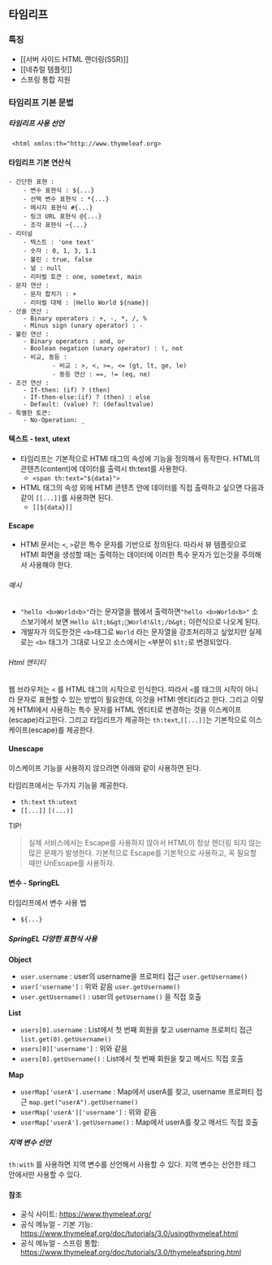 ## 타임리프 

### 특징
- [[서버 사이드 HTML 랜더링(SSR)]]
- [[네츄럴 템플릿]]
- 스프링 통합 지원 

### 타임리프 기본 문법
##### 타임리프 사용 선언
` <html xmlns:th="http://www.thymeleaf.org>`

#### 타임리프 기본 연산식
``` 
- 간단한 표현 : 
	- 변수 표현식 : ${...}
	- 선택 변수 표현식 : *{...}
	- 메시지 표현식 #{...}
	- 링크 URL 표현식 @{...}
	- 조각 표현식 ~{...}
- 리터널
	- 텍스트 : 'one text'
	- 숫자 : 0, 1, 3, 1.1
	- 불린 : true, false
	- 널 : null
	- 리터럴 토큰 : one, sometext, main
- 문자 연산 : 
	- 문자 합치기 : +
	- 리터럴 대체 : |Hello World ${name}|
- 산술 연산 :
	- Binary operators : +, -, *, /, %
	- Minus sign (unary operator) : -
- 불린 연산 : 
	- Binary operators : and, or
	- Boolean negation (unary operator) : !, not
	- 비교, 동등 :
			- 비교 : >, <, >=, <= (gt, lt, ge, le)
			- 동등 연산 : ==, != (eq, ne)
- 조건 연산 : 
	- If-then: (if) ? (then)
	- If-then-else:(if) ? (then) : else
	- Default: (value) ?: (defaultvalue)
- 특별한 토큰:
	- No-Operation: _
```

#### 텍스트 - text, utext
- 타임리프는 기본적으로 HTMl 태그의 속성에 기능을 정의해서 동작한다. HTML의 콘텐츠(content)에 데이터를 출력시 th:text를 사용한다.
	- `<span th:text="${data}">`
- HTML 태그의 속성 외에 HTMl 콘텐츠 안에 데이터를 직접 출력하고 싶으면 다음과 같이 `[[...]]`를 사용하면 된다.
	- `[[${data}]]`
#### Escape
- HTMl 문서는 `<`, `>`같은 특수 문자를 기반으로 정의된다. 따라서 뷰 템플릿으로 HTMl 화면을 생성할 때는 출력하는 데이터에 이러한 특수 문자가 있는것을 주의해서 사용해야 한다.
###### 예시
- `"hello <b>World<b>"`라는 문자열을 웹에서 출력하면`"hello <b>World<b>"` 소스보기에서 보면 `Hello &lt;b&gt;World!&lt;/b&gt;` 이런식으로 나오게 된다.
- 개발자가 의도한것은 `<b>`태그로 `World` 라는 문자열을 강조처리하고 싶었지만 실제로는 `<b>` 태그가 그대로 나오고 소스에서는 `<`부분이 `$lt;`로 변경되었다.

 ###### Html 엔티티
 웹 브라우저는 `<` 를 HTML 태그의 시작으로 인식한다. 따라서 `<`를 태그의 시작이 아니라 문자로 표현할 수 있는 방법이 필요한데, 이것을 HTMl 엔티티라고 한다. 그리고 이렇게 HTMl에서 사용하는 특수 문자를 HTML 엔티티로 변경하는 것을 이스케이프(escape)라고한다. 그리고 타임리프가 제공하는 `th:text`,`[[...]]`는 기본적으로 이스케이프(escape)를 제공한다.
  
#### Unescape
이스케이프 기능을 사용하지 않으려면 아래와 같이 사용하면 된다.

타임리프에서는 두가지 기능을 제공한다.
- `th:text` `th:utext` 
- `[[...]]` `[(...)]`

 TIP!
> 실제 서비스에서는 Escape를 사용하지 않아서 HTML이 정상 렌더링 되지 않는 많은 문제가 발생한다. 기본적으로 Escape를 기본적으로 사용하고, 꼭 필요할 때만 UnEscape를 사용하자.
#### 변수 - SpringEL
타임리프에서 변수 사용 법
- `${...}`

##### SpringEL 다양한 표현식 사용
**Object**  
- `user.username` : user의 username을 프로퍼티 접근 `user.getUsername()` 
- `user['username']` : 위와 같음 `user.getUsername()` 
- `user.getUsername()` : user의 `getUsername()` 을 직접 호출

**List**  
- `users[0].username` : List에서 첫 번째 회원을 찾고 username 프로퍼티 접근 `list.get(0).getUsername()`  
- `users[0]['username']` : 위와 같음  
- `users[0].getUsername()` : List에서 첫 번째 회원을 찾고 메서드 직접 호출

**Map**  
- `userMap['userA'].username` : Map에서 userA를 찾고, username 프로퍼티 접근 `map.get("userA").getUsername()`  
- `userMap['userA']['username']` : 위와 같음 
- `userMap['userA'].getUsername()` : Map에서 userA를 찾고 메서드 직접 호출

##### 지역 변수 선언
`th:with` 를 사용하면 지역 변수를 선언해서 사용할 수 있다. 지역 변수는 선언한 테그 안에서만 사용할 수 있다.





####  참조
- 공식 사이트: https://www.thymeleaf.org/  
- 공식 메뉴얼 - 기본 기능: https://www.thymeleaf.org/doc/tutorials/3.0/usingthymeleaf.html 
- 공식 메뉴얼 - 스프링 통합: https://www.thymeleaf.org/doc/tutorials/3.0/thymeleafspring.html 
